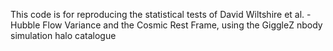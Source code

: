 This code is for reproducing the statistical tests of David Wiltshire et al. - Hubble Flow Variance and the Cosmic Rest Frame, using the GiggleZ nbody simulation halo catalogue
